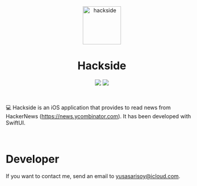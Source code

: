 <div align="center">
  <img width="100" height="100" alt="hackside" src="https://i.ibb.co/n1P8TQy/image.png">
  </br>
  <h1><b>Hackside</b></h1>
</div>

<div align="center">

![](https://img.shields.io/badge/Editor-Xcode-informational?style=flat&logo=Xcode&logoColor=white&color=e48527) ![](https://img.shields.io/badge/Code-SwiftUI-informational?style=flat&logo=swift&logoColor=white&color=e48527)

</div>

</br>

💻 Hackside is an iOS application that provides to read news from HackerNews (https://news.ycombinator.com). It has been developed with SwiftUI.

</br>

# <b>Developer</b>

If you want to contact me, send an email to yusasarisoy@icloud.com.
